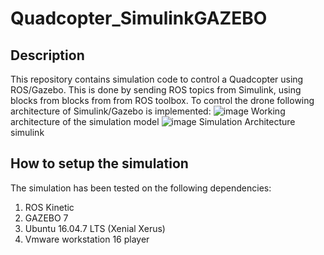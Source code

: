 # Quadcopter_SimulinkGAZEBO

## Description
This repository contains simulation code to control a Quadcopter using ROS/Gazebo. This is done by sending ROS topics from Simulink, using blocks from blocks from from ROS toolbox. To control the drone following architecture of Simulink/Gazebo is implemented:
![image](https://user-images.githubusercontent.com/37011467/122595736-8164e400-d086-11eb-9aad-922a00a58af5.png)
                              Working architecture of the simulation model
![image](https://user-images.githubusercontent.com/37011467/122597428-f6391d80-d088-11eb-941d-35d94b3e75c0.png)
                                     Simulation Architecture simulink




## How to setup the simulation
The simulation has been tested on the following dependencies:
1) ROS Kinetic 
2) GAZEBO 7 
3) Ubuntu 16.04.7 LTS (Xenial Xerus)
4) Vmware workstation 16 player

